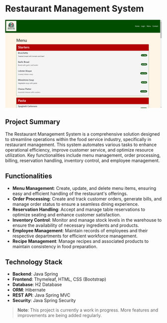 # Restaurant Management System

![Restaurant Management System](RestaurantManagement/images/screenshot1.png)

## Project Summary

The Restaurant Management System is a comprehensive solution designed to streamline operations within the food service industry, specifically in restaurant management. This system automates various tasks to enhance operational efficiency, improve customer service, and optimize resource utilization. Key functionalities include menu management, order processing, billing, reservation handling, inventory control, and employee management.

## Functionalities

- **Menu Management**: Create, update, and delete menu items, ensuring easy and efficient handling of the restaurant's offerings.
- **Order Processing**: Create and track customer orders, generate bills, and manage order status to ensure a seamless dining experience.
- **Reservation Handling**: Accept and manage table reservations to optimize seating and enhance customer satisfaction.
- **Inventory Control**: Monitor and manage stock levels in the warehouse to ensure the availability of necessary ingredients and products.
- **Employee Management**: Maintain records of employees and their respective departments for efficient workforce management.
- **Recipe Management**: Manage recipes and associated products to maintain consistency in food preparation.
 
## Technology Stack

- **Backend**: Java Spring
- **Frontend**: Thymeleaf, HTML, CSS (Bootstrap)
- **Database**: H2 Database
- **ORM**: Hibernate
- **REST API**: Java Spring MVC
- **Security**: Java Spring Security

> **Note**: This project is currently a work in progress. More features and improvements are being added regularly.

